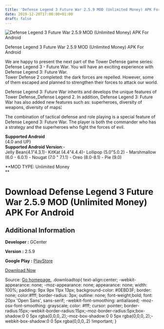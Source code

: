 ```yaml
---
title: 'Defense Legend 3 Future War 2.5.9 MOD (Unlimited Money) APK For Android'
date: 2019-12-20T17:00:00+01:00
draft: false
---
```


![Defense Legend 3 Future War 2.5.9 MOD (Unlimited Money) APK For Android](https://i0.wp.com/apkhome.net/wp-content/uploads/2019/12/Defense-Legend-3-Future-War-2.5.9-MOD-Unlimited-Money.png "Defense Legend 3 Future War 2.5.9 MOD (Unlimited Money) APK For Android")

  

Defense Legend 3 Future War 2.5.9 MOD (Unlimited Money) APK For Android

We are happy to present the next part of the Tower Defense game series: Defense Legend 3 - Future War. You will have an exciting experience with Defense Legend 3: Future War.  
Tower Defense 2 completed: the dark forces are repelled. However, some of them escaped and planned to strengthen their forces to attack our world.

Defense Legend 3: Future War inherits and develops the unique features of Tower Defense\_Defense Legend 2. In addition, Defense Legend 3: Future War has also added new features such as: superheroes, diversity of weapons, diversity of maps¦

The combination of tactical defense and role playing is a special feature of Defense Legend 3: Future War. The player is both the commander who has a strategy and the superheroes who fight the forces of evil.

**Supported Android**  
{4.0 and UP}  
**Supported Android Version**:-  
Jelly Bean(4.1"4.3.1)- KitKat (4.4"4.4.4)- Lollipop (5.0"5.0.2) - Marshmallow (6.0 - 6.0.1) - Nougat (7.0 " 7.1.1) - Oreo (8.0-8.1) - Pie (9.0)

**MOD TYPE: Unlimited Money  
**

Download Defense Legend 3 Future War 2.5.9 MOD (Unlimited Money) APK For Android
================================================================================

Additional Information
----------------------

**Developer :** GCenter

**Version :** 2.5.9

**Google Play :** [PlayStore](https://play.google.com/store/apps/details?id=com.GCenter.Defense.Legend3)

  

[Download Now](https://store4app.co/post/defense-legend-3-future-war-2-5-9-mod-unlimited-money-apk-for-android_1576773583)

  
Source: [Go homepage.](https://store4app.co/post/defense-legend-3-future-war-2-5-9-mod-unlimited-money-apk-for-android_1576773583) .downloadtop{ text-align:center; -webkit-appearance: none; -moz-appearance: none; appearance: none; width: 100%; padding: 9px 9px 11px 13px; background-color: #0EBD3F; border: none; color:#fff; border-radius: 3px; outline: none; font-weight;bold; font: 20px 'Open Sans', sans-serif; -webkit-font-smoothing: antialiased; -moz-osx-font-smoothing: grayscale; color: #fff; cursor: pointer; border-radius:15px;-webkit-border-radius:15px;-moz-border-radius:5px;box-shadow:0 0 5px rgba(0,0,0,.2);-moz-box-shadow:0 0 5px rgba(0,0,0,.2);-webkit-box-shadow:0 0 5px rgba(0,0,0,.2) !important; }